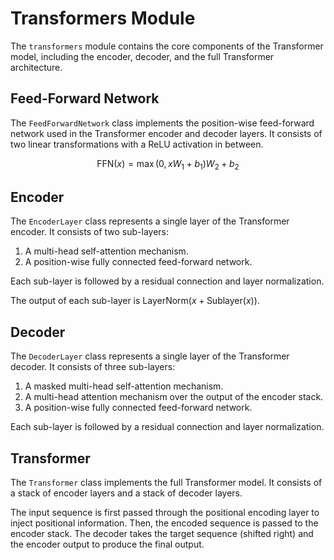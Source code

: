 # Transformers Module

The `transformers` module contains the core components of the Transformer model, including the encoder, decoder, and the full Transformer architecture.

## Feed-Forward Network

The `FeedForwardNetwork` class implements the position-wise feed-forward network used in the Transformer encoder and decoder layers. It consists of two linear transformations with a ReLU activation in between.

$$
\text{FFN}(x) = \max(0, xW_{1} + b_{1})W_{2} + b_{2}
$$

## Encoder

The `EncoderLayer` class represents a single layer of the Transformer encoder. It consists of two sub-layers:
1.  A multi-head self-attention mechanism.
2.  A position-wise fully connected feed-forward network.

Each sub-layer is followed by a residual connection and layer normalization.

The output of each sub-layer is $\text{LayerNorm}(x + \text{Sublayer}(x))$.

## Decoder

The `DecoderLayer` class represents a single layer of the Transformer decoder. It consists of three sub-layers:
1.  A masked multi-head self-attention mechanism.
2.  A multi-head attention mechanism over the output of the encoder stack.
3.  A position-wise fully connected feed-forward network.

Each sub-layer is followed by a residual connection and layer normalization.

## Transformer

The `Transformer` class implements the full Transformer model. It consists of a stack of encoder layers and a stack of decoder layers.

The input sequence is first passed through the positional encoding layer to inject positional information. Then, the encoded sequence is passed to the encoder stack. The decoder takes the target sequence (shifted right) and the encoder output to produce the final output.
